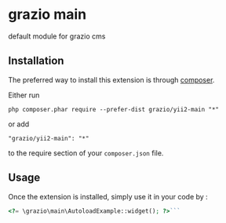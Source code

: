 grazio main
===========
default module for grazio cms

Installation
------------

The preferred way to install this extension is through [composer](http://getcomposer.org/download/).

Either run

```
php composer.phar require --prefer-dist grazio/yii2-main "*"
```

or add

```
"grazio/yii2-main": "*"
```

to the require section of your `composer.json` file.


Usage
-----

Once the extension is installed, simply use it in your code by  :

```php
<?= \grazio\main\AutoloadExample::widget(); ?>```